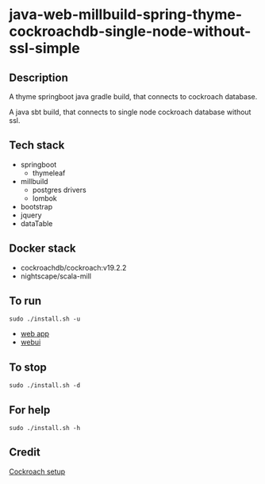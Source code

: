 # java-web-millbuild-spring-thyme-cockroachdb-single-node-without-ssl-simple

## Description
A thyme springboot java gradle build,
that connects to cockroach database.

A java sbt build, that connects to single node
cockroach database without ssl.

## Tech stack
- springboot
  - thymeleaf
- millbuild
  - postgres drivers
  - lombok
- bootstrap
- jquery
- dataTable

## Docker stack
- cockroachdb/cockroach:v19.2.2
- nightscape/scala-mill

## To run
`sudo ./install.sh -u`
- [web app](http://localhost)
- [webui](http://localhost:8080)

## To stop
`sudo ./install.sh -d`

## For help
`sudo ./install.sh -h`

## Credit
[Cockroach setup](https://github.com/s0rg/cockroach-compose)
